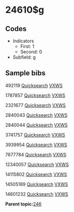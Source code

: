 # 24610$g

## Codes

-   Indicators
    -   First: 1
    -   Second: 0
-   Subfield: g

## Sample bibs

492119 [Quicksearch](https://search.library.yale.edu/catalog/492119) [VXWS](http://prodorbis.library.yale.edu:7014/vxws/GetHoldingsService?bibId=492119)

1787857 [Quicksearch](https://search.library.yale.edu/catalog/1787857) [VXWS](http://prodorbis.library.yale.edu:7014/vxws/GetHoldingsService?bibId=1787857)

2321677 [Quicksearch](https://search.library.yale.edu/catalog/2321677) [VXWS](http://prodorbis.library.yale.edu:7014/vxws/GetHoldingsService?bibId=2321677)

2840043 [Quicksearch](https://search.library.yale.edu/catalog/2840043) [VXWS](http://prodorbis.library.yale.edu:7014/vxws/GetHoldingsService?bibId=2840043)

2840044 [Quicksearch](https://search.library.yale.edu/catalog/2840044) [VXWS](http://prodorbis.library.yale.edu:7014/vxws/GetHoldingsService?bibId=2840044)

3741757 [Quicksearch](https://search.library.yale.edu/catalog/3741757) [VXWS](http://prodorbis.library.yale.edu:7014/vxws/GetHoldingsService?bibId=3741757)

3939954 [Quicksearch](https://search.library.yale.edu/catalog/3939954) [VXWS](http://prodorbis.library.yale.edu:7014/vxws/GetHoldingsService?bibId=3939954)

7677784 [Quicksearch](https://search.library.yale.edu/catalog/7677784) [VXWS](http://prodorbis.library.yale.edu:7014/vxws/GetHoldingsService?bibId=7677784)

12340057 [Quicksearch](https://search.library.yale.edu/catalog/12340057) [VXWS](http://prodorbis.library.yale.edu:7014/vxws/GetHoldingsService?bibId=12340057)

14115802 [Quicksearch](https://search.library.yale.edu/catalog/14115802) [VXWS](http://prodorbis.library.yale.edu:7014/vxws/GetHoldingsService?bibId=14115802)

14505189 [Quicksearch](https://search.library.yale.edu/catalog/14505189) [VXWS](http://prodorbis.library.yale.edu:7014/vxws/GetHoldingsService?bibId=14505189)

14601232 [Quicksearch](https://search.library.yale.edu/catalog/14601232) [VXWS](http://prodorbis.library.yale.edu:7014/vxws/GetHoldingsService?bibId=14601232)

**Parent topic:**[246](../../tags/246/246.md)

